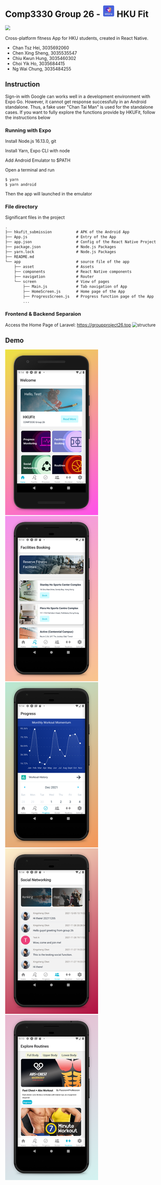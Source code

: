 #  Comp3330 Group 26 - <img src="app/assets/adaptive-icon.png" alt="drawing" style="width:40px;"/> HKU Fit 

![](demo/poster.jpg)

Cross-platform fitness App for HKU students, created in React Native.

- Chan Tsz Hei, 3035692060
- Chen Xing Sheng, 3035535547
- Chiu Kwun Hung, 3035460302
- Choi Yik Ho, 3035684415
- Ng Wai Chung, 3035484255


## Instruction

Sign-in with Google can works well in a development environment with Expo Go. However, it cannot get response successfully in an Android standalone. Thus, a fake user "Chan Tai Man" is used for the standalone cases. If you want to fully explore the functions provide by HKUFit, follow the instructions below

### Running with Expo

Install Node.js 16.13.0, git

Install Yarn, Expo CLI with node

Add Android Emulator to $PATH

Open a terminal and run
```
$ yarn
$ yarn android
```
Then the app will launched in the emulator

### File directory

Significant files in the project
```
.
├── hkufit_submission           # APK of the Android App
├── App.js                      # Entry of the App
├── app.json                    # Config of the React Native Project
├── package.json                # Node.js Packages
├── yarn.lock                   # Node.js Packages
├── README.md                
└── app                         # source file of the app
    ├── asset                   # Assets
    ├── components              # React Native components
    ├── navigation              # Router
    └── screen                  # View of pages
        ├── Main.js             # Tab navigation of App
        ├── HomeScreen.js       # Home page of the App
        ├── ProgressScreen.js   # Progress function page of the App
        ...
```
### Frontend & Backend Separaion

Access the Home Page of Laravel: https://groupproject26.top
![structure](https://groupproject26.top/images/structure_compressed.png)

## Demo

<img src="demo/home.jpg" alt="drawing" style="width:300px;"/>
<img src="demo/booking.jpg" alt="drawing" style="width:300px;"/>
<img src="demo/progress.jpg" alt="drawing" style="width:300px;"/>
<img src="demo/social.jpg" alt="drawing" style="width:300px;"/>
<img src="demo/routine.jpg" alt="drawing" style="width:300px;"/>
